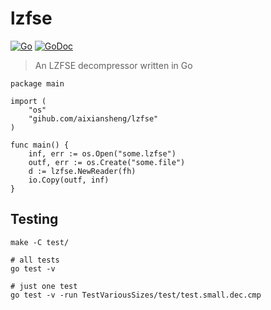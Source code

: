 # lzfse

[![Go](https://github.com/aixiansheng/lzfse/workflows/Go/badge.svg?branch=master)](https://github.com/aixiansheng/lzfse/actions) [![GoDoc](https://godoc.org/github.com/aixiansheng/lzfse?status.svg)](https://pkg.go.dev/github.com/aixiansheng/lzfse)

> An LZFSE decompressor written in Go

```golang
package main

import (
	"os"
	"gihub.com/aixiansheng/lzfse"
)

func main() {
	inf, err := os.Open("some.lzfse")
	outf, err := os.Create("some.file")
	d := lzfse.NewReader(fh)
	io.Copy(outf, inf)
}
```

## Testing

```
make -C test/

# all tests
go test -v

# just one test
go test -v -run TestVariousSizes/test/test.small.dec.cmp
```
